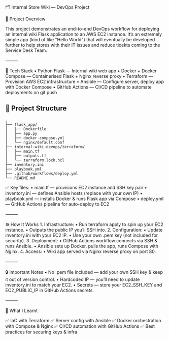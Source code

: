 🗂️ Internal Store Wiki — DevOps Project

📌 Project Overview

This project demonstrates an end-to-end DevOps workflow for deploying an internal wiki Flask application to an AWS EC2 instance.
It’s an extremely simple app (kind of like "Hello World") that will eventually be developed further to help stores with their IT issues and reduce ticekts coming to the Service Desk Team.

⸻

🚀 Tech Stack
	•	Python Flask — Internal wiki web app
	•	Docker + Docker Compose — Containerised Flask + Nginx reverse proxy
	•	Terraform — Provision AWS EC2 infrastructure
	•	Ansible — Configure server, deploy app with Docker Compose
	•	GitHub Actions — CI/CD pipeline to automate deployments on git push

## 📂 Project Structure

```
.
├── flask_app/
│   ├── Dockerfile
│   ├── app.py
│   ├── docker-compose.yml
│   └── nginx/default.conf
├── internal-wiki-devops/terraform/
│   ├── main.tf
│   ├── outputs.tf
│   └── terraform.lock.hcl
├── inventory.ini
├── playbook.yml
├── .github/workflows/deploy.yml
└── README.md

```

✅ Key files:
	•	main.tf — provisions EC2 instance and SSH key pair
	•	inventory.ini — defines Ansible hosts (replace with your own IP)
	•	playbook.yml — installs Docker & runs Flask app via Compose
	•	deploy.yml — GitHub Actions pipeline for auto-deploy to EC2

⸻

⚙️ How It Works
	1.	Infrastructure:
	•	Run terraform apply to spin up your EC2 instance.
	•	Outputs the public IP you’ll SSH into.
	2.	Configuration:
	•	Update inventory.ini with your EC2 IP.
	•	Use your own .pem key (not included for security).
	3.	Deployment:
	•	GitHub Actions workflow connects via SSH & runs Ansible.
	•	Ansible sets up Docker, pulls the app, runs Compose with Nginx.
	4.	Access:
	•	Wiki app served via Nginx reverse proxy on port 80.

⸻

🔒 Important Notes
	•	No .pem file included — add your own SSH key & keep it out of version control.
	•	Hardcoded IP — you’ll need to update inventory.ini to match your EC2.
	•	Secrets — store your EC2_SSH_KEY and EC2_PUBLIC_IP in GitHub Actions secrets.

⸻

📖 What I Learnt

✅ IaC with Terraform
✅ Server config with Ansible
✅ Docker orchestration with Compose & Nginx
✅ CI/CD automation with GitHub Actions
✅ Best practices for securing keys & infra


